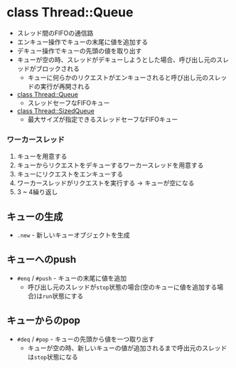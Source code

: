 # class Thread::Queue
- スレッド間のFIFOの通信路
- エンキュー操作でキューの末尾に値を追加する
- デキュー操作でキューの先頭の値を取り出す
- キューが空の時、スレッドがデキューしようとした場合、呼び出し元のスレッドがブロックされる
  - キューに何らかのリクエストがエンキューされると呼び出し元のスレッドの実行が再開される
- [class Thread::Queue](https://docs.ruby-lang.org/ja/2.7.0/class/Thread=3a=3aQueue.html)
  - スレッドセーフなFIFOキュー
- [class Thread::SizedQueue](https://docs.ruby-lang.org/ja/3.0.0/class/Thread=3a=3aSizedQueue.html)
  - 最大サイズが指定できるスレッドセーフなFIFOキュー

### ワーカースレッド
1. キューを用意する
2. キューからリクエストをデキューするワーカースレッドを用意する
3. キューにリクエストをエンキューする
4. ワーカースレッドがリクエストを実行する -> キューが空になる
5. 3 ~ 4繰り返し

## キューの生成
- `.new` - 新しいキューオブジェクトを生成

## キューへのpush
- `#enq` / `#push` - キューの末尾に値を追加
  - 呼び出し元のスレッドが`stop`状態の場合(空のキューに値を追加する場合)は`run`状態にする

## キューからのpop
- `#deq` / `#pop` - キューの先頭から値を一つ取り出す
  - キューが空の時、新しいキューの値が追加されるまで呼出元のスレッドは`stop`状態になる
